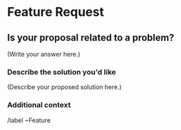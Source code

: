 # Feature Request

## Is your proposal related to a problem?

<!--
  Provide a clear and concise description of what the problem is.
  For example, "I'm always frustrated when..."
-->

(Write your answer here.)

### Describe the solution you'd like

<!--
  Provide a clear and concise description of what you want to happen.
-->

(Describe your proposed solution here.)

### Additional context

<!--
  Is there anything else you can add about the proposal?
  You might want to link to related issues here, if you haven't already.
-->


/label ~Feature
